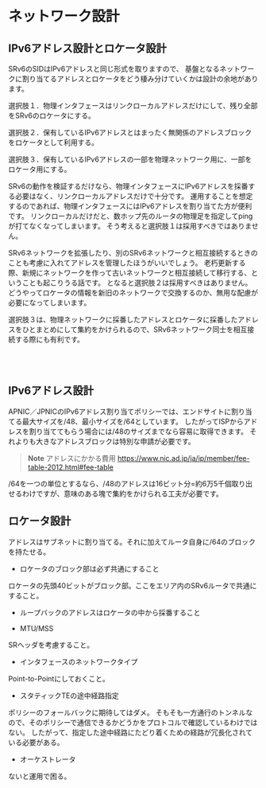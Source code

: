 # ネットワーク設計

## IPv6アドレス設計とロケータ設計

SRv6のSIDはIPv6アドレスと同じ形式を取りますので、
基盤となるネットワークに割り当てるアドレスとロケータをどう棲み分けていくかは設計の余地があります。

選択肢１．物理インタフェースはリンクローカルアドレスだけにして、残り全部をSRv6のロケータにする。

選択肢２．保有しているIPv6アドレスとはまったく無関係のアドレスブロックをロケータとして利用する。

選択肢３．保有しているIPv6アドレスの一部を物理ネットワーク用に、一部をロケータ用にする。


SRv6の動作を検証するだけなら、物理インタフェースにIPv6アドレスを採番する必要はなく、リンクローカルアドレスだけで十分です。
運用することを想定するのであれば、物理インタフェースにはIPv6アドレスを割り当てた方が便利です。
リンクローカルだけだと、数ホップ先のルータの物理足を指定してpingが打てなくなってしまいます。
そう考えると選択肢１は採用すべきではありません。

SRv6ネットワークを拡張したり、別のSRv6ネットワークと相互接続するときのことも考慮に入れてアドレスを管理したほうがいいでしょう。
老朽更新する際、新規にネットワークを作って古いネットワークと相互接続して移行する、ということも起こりうる話です。
となると選択肢２は採用すべきはありません。
どうやってロケータの情報を新旧のネットワークで交換するのか、無用な配慮が必要になってしまいます。

選択肢３は、物理ネットワークに採番したアドレスとロケータに採番したアドレスをひとまとめにして集約をかけられるので、SRv6ネットワーク同士を相互接続する際にも有利です。

<br><br>

## IPv6アドレス設計

APNIC／JPNICのIPv6アドレス割り当てポリシーでは、エンドサイトに割り当てる最大サイズを/48、最小サイズを/64としています。
したがってISPからアドレスを割り当ててもらう場合には/48のサイズまでなら容易に取得できます。
それよりも大きなアドレスブロックは特別な申請が必要です。

> **Note**
> アドレスにかかる費用
> https://www.nic.ad.jp/ja/ip/member/fee-table-2012.html#fee-table


/64を一つの単位とするなら、/48のアドレスは16ビット分=約6万5千個取り出せるわけですが、意味のある塊で集約をかけられる工夫が必要です。



## ロケータ設計

アドレスはサブネットに割り当てる。それに加えてルータ自身に/64のブロックを持たせる。



- ロケータのブロック部は必ず共通にすること

ロケータの先頭40ビットがブロック部。ここをエリア内のSRv6ルータで共通にすること。

- ループバックのアドレスはロケータの中から採番すること

- MTU/MSS

SRヘッダを考慮すること。

- インタフェースのネットワークタイプ

Point-to-Pointにしておくこと。

- スタティックTEの途中経路指定

ポリシーのフォールバックに期待してはダメ。
そもそも一方通行のトンネルなので、そのポリシーで通信できるかどうかをプロトコルで確認しているわけではない。
したがって、指定した途中経路にたどり着くための経路が冗長化されている必要がある。

- オーケストレータ

ないと運用で困る。
